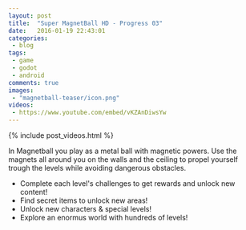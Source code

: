 ```yaml
---
layout: post
title:  "Super MagnetBall HD - Progress 03"
date:   2016-01-19 22:43:01
categories:
 - blog
tags:
 - game
 - godot
 - android
comments: true
images:
 - "magnetball-teaser/icon.png"
videos:
 - https://www.youtube.com/embed/vKZAnDiwsYw
---
```


{% include post_videos.html %}
<!--more-->

<p>
	In Magnetball you play as a metal ball with magnetic powers. Use the magnets all around you on the walls and the ceiling to propel yourself trough the levels while avoiding dangerous obstacles. 
</p>
<p>
	<ul>
		<li>Complete each level's challenges to get rewards and unlock new content!</li>
		<li>Find secret items to unlock new areas!</li>
		<li>Unlock new characters &amp; special levels!</li>
		<li>Explore an enormus world with hundreds of levels!</li>
	</ul>
</p>

